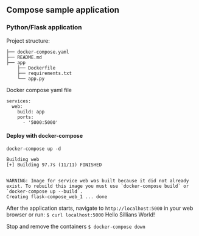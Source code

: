 ## Compose sample application

### Python/Flask application

Project structure:
```
├── docker-compose.yaml
├── README.md
├── app
    ├── Dockerfile
    ├── requirements.txt
    └── app.py
```

Docker compose yaml file
```
services: 
  web: 
    build: app 
    ports: 
      - '5000:5000'
```

#### Deploy with docker-compose
`docker-compose up -d`
``` Creating network "flask-compose_default" with the default driver
Building web
[+] Building 97.7s (11/11) FINISHED


WARNING: Image for service web was built because it did not already exist. To rebuild this image you must use `docker-compose build` or `docker-compose up --build`.
Creating flask-compose_web_1 ... done
```

After the application starts, navigate to `http://localhost:5000` in your web browser or run:
`$ curl localhost:5000`
Hello Sillians World!

Stop and remove the containers
`$ docker-compose down`